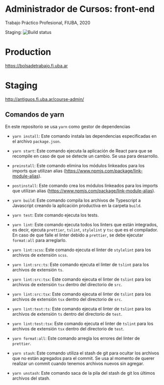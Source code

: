 # Administrador de Cursos: front-end

Trabajo Práctico Profesional, FIUBA, 2020

Staging: ![Build status](https://github.com/fiuba-course-admin/front-end/workflows/front-end-build/badge.svg)

# Production

https://bolsadetrabajo.fi.uba.ar

# Staging

http://antiguos.fi.uba.ar/course-admin/

## Comandos de yarn

En este repositorio se usa `yarn` como gestor de dependencias

- `yarn install`: Este comando instala las dependencias especificadas en el
  archivo `package.json`.

- `yarn start`: Este comando ejecuta la aplicación de React para que
  se recompile en caso de que se detecte un cambio. Se usa para desarrollo.
- `preinstall`: Este comando elimina los módulos linkeados para los imports
  que utilizan alias (https://www.npmjs.com/package/link-module-alias).

- `postinstall`: Este comando crea los módulos linkeados para los imports
  que utilizan alias (https://www.npmjs.com/package/link-module-alias).

- `yarn build`: Este comando compila los archivos de Typescript a Javascript
  creando la aplicación productiva en la carpeta `build`.

- `yarn test`: Este comando ejecuta los tests.

- `yarn lint`: Este comando ejecuta todos los linters que están integrados,
  es decir, ejecuta `prettier`, `tslint`, `stylelint` y `tsc` que es el
  compilador. En caso de que falle el linter debido a `prettier`, se debe
  ejecutar `format:all` para arreglarlo.
- `yarn lint:scss`: Este comando ejecuta el linter de `stylelint` para los archivos de extensión `scss`.

- `yarn lint:src:ts`: Este comando ejecuta el linter de `tslint` para los archivos de extensión `ts`.

- `yarn lint:src:tsx`: Este comando ejecuta el linter de `tslint` para los
  archivos de extensión `tsx` dentro del directorio de `src`.

- `yarn lint:src:tsx`: Este comando ejecuta el linter de `tslint` para los
  archivos de extensión `tsx` dentro del directorio de `src`.
- `yarn lint:test:ts`: Este comando ejecuta el linter de `tslint` para los
  archivos de extensión `ts` dentro del directorio de `test`.

- `yarn lint:test:tsx`: Este comando ejecuta el linter de `tslint` para los
  archivos de extensión `tsx` dentro del directorio de `test`.

- `yarn format:all`: Este comando arregla los errores del linter de `prettier`.

- `yarn stash`: Este comando utiliza el stash de git para ocultar los archivos
  que no están agregados para el commit. Se usa al momento de querer realizar un commit cuando
  tenemos archivos nuevos sin agregar.

- `yarn unstash`: Este comando saca de la pila del stash de git los últimos
  archivos del stash.
